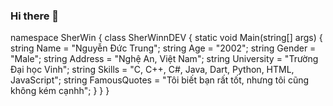 ### Hi there 👋

namespace SherWin
{
    class SherWinnDEV
    {
        static void Main(string[] args)
        {
            string Name = "Nguyễn Đức Trung";
            string Age = "2002";
            string Gender = "Male";
            string Address = "Nghệ An, Việt Nam";
            string University = "Trường Đại học Vinh";
            string Skills = "C, C++, C#, Java, Dart, Python, HTML, JavaScript";
            string FamousQuotes = "Tôi biết bạn rất tốt, nhưng tôi cũng không kém cạnhh";
        }
    }
}
